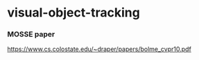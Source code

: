 # visual-object-tracking

### MOSSE paper
https://www.cs.colostate.edu/~draper/papers/bolme_cvpr10.pdf

